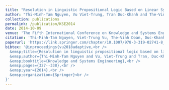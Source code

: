 ```yaml
---
title: "Resolution in Linguistic Propositional Logic Based on Linear Symmetrical Hedge Algebra"
author: "Thi-Minh-Tam Nguyen, Vu Viet-Trung, Tran Duc-Khanh and The-Vinh Doan"
collection: publications
permalink: /publication/KSE2014
date: 2014-10-09
venue: 'The Fifth International Conference on Knowledge and Systems Engineering (KSE)'
citation: 'Thi-Minh-Tam Nguyen, Viet-Trung Vu, The-Vinh Doan, Duc-Khanh Tran. &quot;Resolution in Linguistic Propositional Logic Based on Linear Symmetrical Hedge Algebra,&quot; In Proceedings of the Fifth International Conference on Knowledge and Systems Engineering (KSE), pp. 327-338. Springer, Cham, 2014.'
paperurl: 'https://link.springer.com/chapter/10.1007/978-3-319-02741-8_28'
bibtex: '@inproceedings{vu2018adaptive,<br />
  &emsp;title={Resolution in linguistic propositional logic based on linear symmetrical hedge algebra},<br />
  &emsp;author={Thi-Minh-Tam Nguyen and Vu, Viet-Trung and Tran, Duc-Khanh and The-Vinh Doan},<br />
  &emsp;booktitle={Knowledge and Systems Engineering},<br />
  &emsp;pages={327--338},<br />
  &emsp;year={2014},<br />
  &emsp;organization={Springer}<br />
}'
---
```


